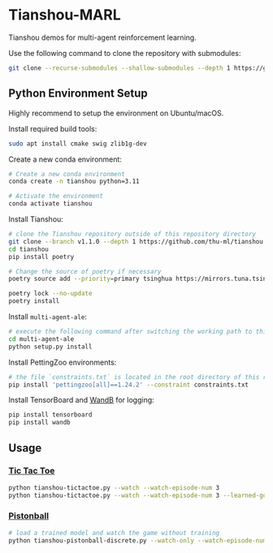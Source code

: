 # Tianshou-MARL

Tianshou demos for multi-agent reinforcement learning.

Use the following command to clone the repository with submodules:

```bash
git clone --recurse-submodules --shallow-submodules --depth 1 https://github.com/liuzhaoze/Tianshou-MARL.git
```

## Python Environment Setup

Highly recommend to setup the environment on Ubuntu/macOS.

Install required build tools:

```bash
sudo apt install cmake swig zlib1g-dev
```

Create a new conda environment:

```bash
# Create a new conda environment
conda create -n tianshou python=3.11

# Activate the environment
conda activate tianshou
```

Install Tianshou:

```bash
# clone the Tianshou repository outside of this repository directory
git clone --branch v1.1.0 --depth 1 https://github.com/thu-ml/tianshou.git
cd tianshou
pip install poetry

# Change the source of poetry if necessary
poetry source add --priority=primary tsinghua https://mirrors.tuna.tsinghua.edu.cn/pypi/web/simple

poetry lock --no-update
poetry install
```

Install `multi-agent-ale`:

```bash
# execute the following command after switching the working path to this repository.
cd multi-agent-ale
python setup.py install
```

Install PettingZoo environments:

```bash
# the file `constraints.txt` is located in the root directory of this repository
pip install 'pettingzoo[all]==1.24.2' --constraint constraints.txt
```

Install TensorBoard and [WandB](https://wandb.ai/home) for logging:

```bash
pip install tensorboard
pip install wandb
```

## Usage

### [Tic Tac Toe](https://pettingzoo.farama.org/environments/classic/tictactoe/)

```bash
python tianshou-tictactoe.py --watch --watch-episode-num 3
python tianshou-tictactoe.py --watch --watch-episode-num 3 --learned-go-first
```

### [Pistonball](https://pettingzoo.farama.org/environments/butterfly/pistonball/)

```bash
# load a trained model and watch the game without training
python tianshou-pistonball-discrete.py --watch-only --watch-episode-num 5 --piston-num 3 --model-path ./path/to/trained/model.pth
```
